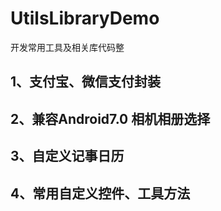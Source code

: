 # UtilsLibraryDemo
开发常用工具及相关库代码整

## 1、支付宝、微信支付封装
## 2、兼容Android7.0 相机相册选择
## 3、自定义记事日历
## 4、常用自定义控件、工具方法


